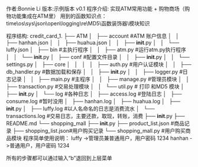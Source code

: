 作者:Bonnie Li
版本:示例版本 v0.1
程序介绍:
    实现ATM常用功能 + 购物商场（购物功能集成在ATM里）
    用到的函数知识点：
    time\os\sys\json\open\logging\re\MD5\函数装饰器\模块知识

程序结构:
credit_card_1.
├── ATM
│   ├── account  #ATM 账户信息
│   │   ├── hanhan.json
│   │   ├── huahua.json
│   │   ├── __init__.py
│   │   └── luffy.json
│   ├── bin #主执行程序
│   │   ├── atm.py #运行atm.py执行程序
│   │   └── __init__.py
│   ├── conf #配置文件目录
│   │   ├── __init__.py
│   │   └── settings.py 
│   ├── core
│   │  
│   │   ├── auth.py #用户认证模块
│   │   ├── db_handler.py #数据加载和保存
│   │   ├── __init__.py
│   │   ├── logger.py #日志记录
│   │   ├── main.py #主程序
│   │   ├── manage.py #管理员模块
│   │   ├── transaction.py #交易处理模块
│   │   └── util.py # 打印 和MD5 模块
│   ├── __init__.py
│   └── log #各种日志
│       ├── access.log #登陆日志
│       ├── consume.log #暂时没用
│       ├── hanhan.log
│       ├── huahua.log
│       ├── __init__.py
│       ├── luffy.log #以人名命名的日志是消费流水
│       └── transactions.log #交易日志，主要还款，取现，转账，消费
├── __init__.py
├── README.md
└── shopping_mall
    ├── __init__.py
    ├── product_list.json #商品记录
    ├── shopping_list.json#用户购买记录
    └── shopping_mall.py #用户购买商品模块
程序简单使用说明：
luffy ->管理员兼普通用户，用户密码 1234
hanhan ->普通用户，用户密码 1234

所有的步骤都可以通过输入“b”退回到上层菜单
